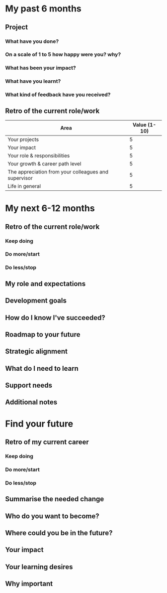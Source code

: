 # My past 6 months

## Project

### What have you done?

### On a scale of 1 to 5 how happy were you? why?

### What has been your impact?

### What have you learnt?

### What kind of feedback have you received?

## Retro of the current role/work

| Area                                                 | Value (1-10) |
| ---------------------------------------------------- | ------------ |
| Your projects                                        | 5            |
| Your impact                                          | 5            |
| Your role & responsibilities                         | 5            |
| Your growth & career path level                      | 5            |
| The appreciation from your colleagues and supervisor | 5            |
| Life in general                                      | 5            |

# My next 6-12 months

## Retro of the current role/work

### Keep doing

### Do more/start

### Do less/stop

## My role and expectations

## Development goals

## How do I know I've succeeded?

## Roadmap to your future

## Strategic alignment

## What do I need to learn

## Support needs

## Additional notes

# Find your future

## Retro of my current career

### Keep doing

### Do more/start

### Do less/stop

## Summarise the needed change

## Who do you want to become?

## Where could you be in the future?

## Your impact

## Your learning desires

## Why important
